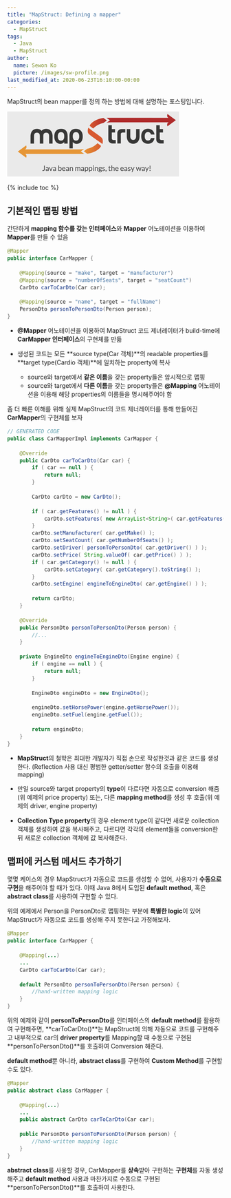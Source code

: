 ```yaml
---
title: "MapStruct: Defining a mapper"
categories:
  - MapStruct
tags:
  - Java
  - MapStruct
author:
  name: Sewon Ko
  picture: /images/sw-profile.png
last_modified_at: 2020-06-23T16:10:00-00:00
---
```


MapStruct의 bean mapper를 정의 하는 방법에 대해 설명하는 포스팅입니다.

![logo](/images/map-struct-logo.png)

{% include toc %}

## 기본적인 맵핑 방법

간단하게 **mapping 함수를 갖는 인터페이스**와 **Mapper** 어노테이션을 이용하여 **Mapper**를 만들 수 있음

```java
@Mapper
public interface CarMapper {

    @Mapping(source = "make", target = "manufacturer")
    @Mapping(source = "numberOfSeats", target = "seatCount")
    CarDto carToCarDto(Car car);

    @Mapping(source = "name", target = "fullName")
    PersonDto personToPersonDto(Person person);
}
```

- **@Mapper** 어노테이션을 이용하여 MapStruct 코드 제너레이터가 build-time에 **CarMapper 인터페이스**의 구현체를 만듦

- 생성된 코드는 모든 **source type(Car 객체)**의 readable properties를 **target type(Cardio 객체)**에 일치하는 property에 복사
    - source와 target에서 **같은 이름**을 갖는 property들은 암시적으로 맵핑
    - source와 target에서 **다른 이름**을 갖는 property들은 **@Mapping** 어노테이션을 이용해 해당 properties의 이름들을 명시해주어야 함

좀 더 빠른 이해를 위해 실제 MapStruct의 코드 제너레이터를 통해 만들어진 **CarMapper**의 구현체를 보자

```java
// GENERATED CODE
public class CarMapperImpl implements CarMapper {
  
    @Override
    public CarDto carToCarDto(Car car) {
        if ( car == null ) {
            return null;
        }

        CarDto carDto = new CarDto();

        if ( car.getFeatures() != null ) {
            carDto.setFeatures( new ArrayList<String>( car.getFeatures() ) );
        }
        carDto.setManufacturer( car.getMake() );
        carDto.setSeatCount( car.getNumberOfSeats() );
        carDto.setDriver( personToPersonDto( car.getDriver() ) );
        carDto.setPrice( String.valueOf( car.getPrice() ) );
        if ( car.getCategory() != null ) {
            carDto.setCategory( car.getCategory().toString() );
        }
        carDto.setEngine( engineToEngineDto( car.getEngine() ) );

        return carDto;
    }

    @Override
    public PersonDto personToPersonDto(Person person) {
        //...
    }

    private EngineDto engineToEngineDto(Engine engine) {
        if ( engine == null ) {
            return null;
        }

        EngineDto engineDto = new EngineDto();

        engineDto.setHorsePower(engine.getHorsePower());
        engineDto.setFuel(engine.getFuel());

        return engineDto;
    }
}
```

- **MapStruct**의 철학은 최대한 개발자가 직접 손으로 작성한것과 같은 코드를 생성한다. (Reflection 사용 대신 평범한 getter/setter 함수의 호출을 이용해 mapping)

- 만일 source와 target property의 **type**이 다르다면 자동으로 conversion 해줌(위 예제의 price property) 또는, 다른 **mapping method**를 생성 후 호출(위 예제의 driver, engine property)

- **Collection Type property**의 경우 element type이 같다면 새로운 collection 객체를 생성하여 값을 복사해주고, 다르다면 각각의 element들을 conversion한 뒤 새로운 collection 객체에 값 복사해준다.

## 맵퍼에 커스텀 메서드 추가하기

몇몇 케이스의 경우 MapStruct가 자동으로 코드를 생성할 수 없어, 사용자가 **수동으로 구현**을 해주어야 할 때가 있다. 이때 Java 8에서 도입된 **default method**, 혹은 **abstract class**를 사용하여 구현할 수 있다.

위의 예제에서 Person을 PersonDto로 맵핑하는 부분에 **특별한 logic**이 있어 MapStruct가 자동으로 코드를 생성해 주지 못한다고 가정해보자.

```java
@Mapper
public interface CarMapper {

    @Mapping(...)
    ...
    CarDto carToCarDto(Car car);

    default PersonDto personToPersonDto(Person person) {
        //hand-written mapping logic
    }
}
```

위의 예제와 같이 **personToPersonDto**를 인터페이스의 **default method**를 활용하여 구현해주면, **carToCarDto()**는 MapStruct에 의해 자동으로 코드를 구현해주고 내부적으로 car의 **driver property**를 Mapping할 때 수동으로 구현된 **personToPersonDto()**를 호출하여 Conversion 해준다.    

**default method**뿐 아니라, **abstract class**를 구현하여 **Custom Method**를 구현할 수도 있다.

```java
@Mapper
public abstract class CarMapper {

    @Mapping(...)
    ...
    public abstract CarDto carToCarDto(Car car);

    public PersonDto personToPersonDto(Person person) {
        //hand-written mapping logic
    }
}
```

**abstract class**를 사용할 경우, CarMapper를 **상속**받아 구현하는 **구현체**를 자동 생성해주고 **default method** 사용과 마찬가지로 수동으로 구현된 **personToPersonDto()**를 호출하여 사용한다.
